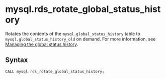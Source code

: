 # mysql\.rds\_rotate\_global\_status\_history<a name="mysql_rds_rotate_global_status_history"></a>

Rotates the contents of the `mysql.global_status_history` table to `mysql.global_status_history_old` on demand\. For more information, see [Managing the global status history](Appendix.MySQL.CommonDBATasks.md#Appendix.MySQL.CommonDBATasks.GoSH)\.

## Syntax<a name="mysql_rds_rotate_global_status_history-syntax"></a>

 

```
CALL mysql.rds_rotate_global_status_history;
```